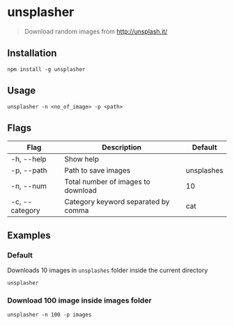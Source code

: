 # unsplasher

> Download random images from http://unsplash.it/

## Installation

```
npm install -g unsplasher
```

## Usage

```
unsplasher -n <no_of_image> -p <path>
```

## Flags

| Flag           | Description                         | Default    |
| -------------- | ----------------------------------- | ---------- |
| -h, --help     | Show help                           |            |
| -p, --path     | Path to save images                 | unsplashes |
| -n, --num      | Total number of images to download  | 10         |
| -c, --category | Category keyword separated by comma | cat        |

## Examples

### Default

Downloads 10 images in `unsplashes` folder inside the current directory

```
unsplasher
```

### Download 100 image inside images folder

```
unsplasher -n 100 -p images
```
